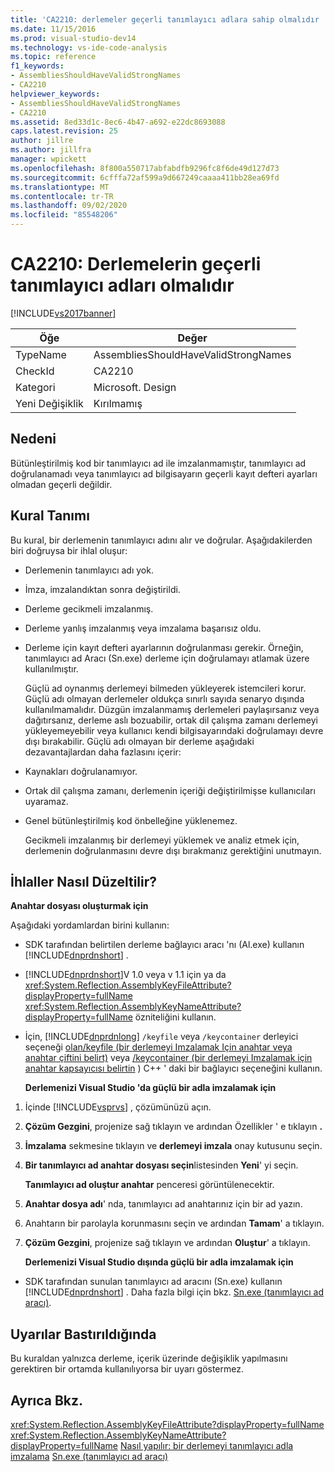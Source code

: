 ```yaml
---
title: 'CA2210: derlemeler geçerli tanımlayıcı adlara sahip olmalıdır | Microsoft Docs'
ms.date: 11/15/2016
ms.prod: visual-studio-dev14
ms.technology: vs-ide-code-analysis
ms.topic: reference
f1_keywords:
- AssembliesShouldHaveValidStrongNames
- CA2210
helpviewer_keywords:
- AssembliesShouldHaveValidStrongNames
- CA2210
ms.assetid: 8ed33d1c-8ec6-4b47-a692-e22dc8693088
caps.latest.revision: 25
author: jillre
ms.author: jillfra
manager: wpickett
ms.openlocfilehash: 8f800a550717abfabdfb9296fc8f6de49d127d73
ms.sourcegitcommit: 6cfffa72af599a9d667249caaaa411bb28ea69fd
ms.translationtype: MT
ms.contentlocale: tr-TR
ms.lasthandoff: 09/02/2020
ms.locfileid: "85548206"
---
```

# <a name="ca2210-assemblies-should-have-valid-strong-names"></a>CA2210: Derlemelerin geçerli tanımlayıcı adları olmalıdır
[!INCLUDE[vs2017banner](../includes/vs2017banner.md)]

|Öğe|Değer|
|-|-|
|TypeName|AssembliesShouldHaveValidStrongNames|
|CheckId|CA2210|
|Kategori|Microsoft. Design|
|Yeni Değişiklik|Kırılmamış|

## <a name="cause"></a>Nedeni
 Bütünleştirilmiş kod bir tanımlayıcı ad ile imzalanmamıştır, tanımlayıcı ad doğrulanamadı veya tanımlayıcı ad bilgisayarın geçerli kayıt defteri ayarları olmadan geçerli değildir.

## <a name="rule-description"></a>Kural Tanımı
 Bu kural, bir derlemenin tanımlayıcı adını alır ve doğrular. Aşağıdakilerden biri doğruysa bir ihlal oluşur:

- Derlemenin tanımlayıcı adı yok.

- İmza, imzalandıktan sonra değiştirildi.

- Derleme gecikmeli imzalanmış.

- Derleme yanlış imzalanmış veya imzalama başarısız oldu.

- Derleme için kayıt defteri ayarlarının doğrulanması gerekir. Örneğin, tanımlayıcı ad Aracı (Sn.exe) derleme için doğrulamayı atlamak üzere kullanılmıştır.

  Güçlü ad oynanmış derlemeyi bilmeden yükleyerek istemcileri korur. Güçlü adı olmayan derlemeler oldukça sınırlı sayıda senaryo dışında kullanılmamalıdır. Düzgün imzalanmamış derlemeleri paylaşırsanız veya dağıtırsanız, derleme aslı bozuabilir, ortak dil çalışma zamanı derlemeyi yükleyemeyebilir veya kullanıcı kendi bilgisayarındaki doğrulamayı devre dışı bırakabilir. Güçlü adı olmayan bir derleme aşağıdaki dezavantajlardan daha fazlasını içerir:

- Kaynakları doğrulanamıyor.

- Ortak dil çalışma zamanı, derlemenin içeriği değiştirilmişse kullanıcıları uyaramaz.

- Genel bütünleştirilmiş kod önbelleğine yüklenemez.

  Gecikmeli imzalanmış bir derlemeyi yüklemek ve analiz etmek için, derlemenin doğrulanmasını devre dışı bırakmanız gerektiğini unutmayın.

## <a name="how-to-fix-violations"></a>İhlaller Nasıl Düzeltilir?
 **Anahtar dosyası oluşturmak için**

 Aşağıdaki yordamlardan birini kullanın:

- SDK tarafından belirtilen derleme bağlayıcı aracı 'nı (Al.exe) kullanın [!INCLUDE[dnprdnshort](../includes/dnprdnshort-md.md)] .

- [!INCLUDE[dnprdnshort](../includes/dnprdnshort-md.md)]V 1.0 veya v 1.1 için ya da <xref:System.Reflection.AssemblyKeyFileAttribute?displayProperty=fullName> <xref:System.Reflection.AssemblyKeyNameAttribute?displayProperty=fullName> özniteliğini kullanın.

- İçin, [!INCLUDE[dnprdnlong](../includes/dnprdnlong-md.md)] `/keyfile` veya `/keycontainer` derleyici seçeneği [olan/keyfile (bir derlemeyi Imzalamak Için anahtar veya anahtar çiftini belirt)](https://msdn.microsoft.com/library/9b71f8c0-541c-4fe5-a0c7-9364f42ecb06) veya [/keycontainer (bir derlemeyi Imzalamak için anahtar kapsayıcısı belirtin](https://msdn.microsoft.com/library/94882d12-b77a-49c7-96d0-18a31aee001e) ) C++ ' daki bir bağlayıcı seçeneğini kullanın.

  **Derlemenizi Visual Studio 'da güçlü bir adla imzalamak için**

1. İçinde [!INCLUDE[vsprvs](../includes/vsprvs-md.md)] , çözümünüzü açın.

2. **Çözüm Gezgini**, projenize sağ tıklayın ve ardından Özellikler ' e tıklayın **.**

3. **İmzalama** sekmesine tıklayın ve **derlemeyi imzala** onay kutusunu seçin.

4. **Bir tanımlayıcı ad anahtar dosyası seçin**listesinden **Yeni**' yi seçin.

    **Tanımlayıcı ad oluştur anahtar** penceresi görüntülenecektir.

5. **Anahtar dosya adı**' nda, tanımlayıcı ad anahtarınız için bir ad yazın.

6. Anahtarın bir parolayla korunmasını seçin ve ardından **Tamam**' a tıklayın.

7. **Çözüm Gezgini**, projenize sağ tıklayın ve ardından **Oluştur**' a tıklayın.

   **Derlemenizi Visual Studio dışında güçlü bir adla imzalamak için**

- SDK tarafından sunulan tanımlayıcı ad aracını (Sn.exe) kullanın [!INCLUDE[dnprdnshort](../includes/dnprdnshort-md.md)] . Daha fazla bilgi için bkz. [Sn.exe (tanımlayıcı ad aracı)](https://msdn.microsoft.com/library/c1d2b532-1b8e-4c7a-8ac5-53b801135ec6).

## <a name="when-to-suppress-warnings"></a>Uyarılar Bastırıldığında
 Bu kuraldan yalnızca derleme, içerik üzerinde değişiklik yapılmasını gerektiren bir ortamda kullanılıyorsa bir uyarı göstermez.

## <a name="see-also"></a>Ayrıca Bkz.
 <xref:System.Reflection.AssemblyKeyFileAttribute?displayProperty=fullName> <xref:System.Reflection.AssemblyKeyNameAttribute?displayProperty=fullName>
 [Nasıl yapılır: bir derlemeyi tanımlayıcı adla imzalama](https://msdn.microsoft.com/library/2c30799a-a826-46b4-a25d-c584027a6c67) [Sn.exe (tanımlayıcı ad aracı)](https://msdn.microsoft.com/library/c1d2b532-1b8e-4c7a-8ac5-53b801135ec6)
